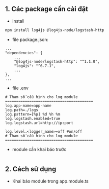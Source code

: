## 1. Các package cần cài đặt

- install

``` bash
npm install log4js @log4js-node/logstash-http
```

- file package.json:

```
...
"dependencies": {
    ...
    "@log4js-node/logstash-http": "^1.1.0",
    "log4js": "^6.7.1",
    ...
},
...
```

- file .env

```
# Tham số cấu hình cho log module ========================================
log.app-name=app-name
log.path=./logs
log.pattern=[%p] %d %h %m
log.logstash.enabled=true
log.logstash.url=http://ip:port

log.level.<logger_name>=off #on/off
# Tham số cấu hình cho log module ========================================
```

- module cần khai báo trước

```
```

## 2. Cách sử dụng
- Khai báo module trong app.module.ts